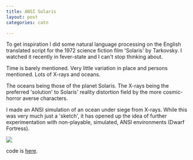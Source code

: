 ```yaml
---
title: ANSI Solaris
layout: post
categories: catn

---
```



To get inspiration I did some natural language processing on the English translated script for the 1972 science fiction film 'Solaris' by Tarkovsky.  I watched it recently in fever-state and I can't stop thinking about.

Time is barely mentioned. Very little variation in place and persons mentioned. Lots of X-rays and oceans.

The oceans being those of the planet Solaris. The X-rays being the preferred 'solution' to Solaris' reality distortion field by the more cosmic-horror averse characters.

I made an ANSI simulation of an ocean under siege from X-rays. While this was very much just a 'sketch', it has opened up the idea of further experimentation with non-playable, simulated, ANSI environments (Dwarf Fortress).

![](https://i.imgur.com/tIOIZY5.png)

code is [here](https://editor.p5js.org/sam_hains/sketches/SJcCyEw2m).
